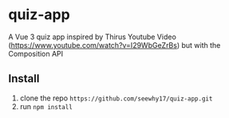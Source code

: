 # quiz-app
A Vue 3 quiz app inspired by Thirus Youtube Video (https://www.youtube.com/watch?v=I29WbGeZrBs) but with the Composition API

## Install
1. clone the repo ```https://github.com/seewhy17/quiz-app.git```
2. run ```npm install```
